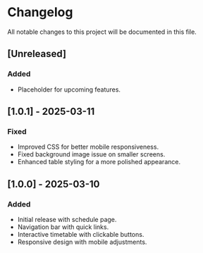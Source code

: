 # Changelog

All notable changes to this project will be documented in this file.

## [Unreleased]

### Added

- Placeholder for upcoming features.

## [1.0.1] - 2025-03-11

### Fixed

- Improved CSS for better mobile responsiveness.
- Fixed background image issue on smaller screens.
- Enhanced table styling for a more polished appearance.

## [1.0.0] - 2025-03-10

### Added

- Initial release with schedule page.
- Navigation bar with quick links.
- Interactive timetable with clickable buttons.
- Responsive design with mobile adjustments.
